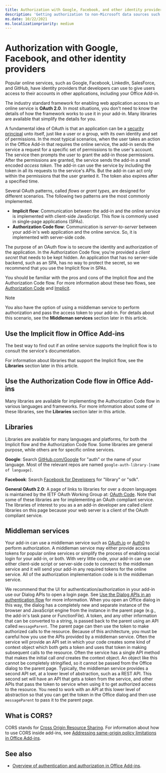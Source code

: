 ```yaml
---
title: Authorization with Google, Facebook, and other identity providers
description: 'Getting authorization to non-Microsoft data sources such as Google, Facebook, LinkedIn, SalesForce, and GitHub using OAuth 2.0, the Authorization Code and Implicit flows.'
ms.date: 10/22/2021
ms.localizationpriority: medium
---
```


# Authorization with Google, Facebook, and other identity providers

Popular online services, such as Google, Facebook, LinkedIn, SalesForce, and GitHub, have identity providers that developers can use to give users access to their accounts in other applications, including your Office Add-in.

The industry standard framework for enabling web application access to an online service is **OAuth 2.0**. In most situations, you don't need to know the details of how the framework works to use it in your add-in. Many libraries are available that simplify the details for you.

A fundamental idea of OAuth is that an application can be a [security principal](/windows/security/identity-protection/access-control/security-principals) unto itself, just like a user or a group, with its own identity and set of permissions. In the most typical scenarios, when the user takes an action in the Office Add-in that requires the online service, the add-in sends the service a request for a specific set of permissions to the user's account. The service then prompts the user to grant the add-in those permissions. After the permissions are granted, the service sends the add-in a small encoded *access token*. The add-in can use the service by including the token in all its requests to the service's APIs. But the add-in can act only within the permissions that the user granted it. The token also expires after a specified time.

Several OAuth patterns, called *flows* or *grant types*, are designed for different scenarios. The following two patterns are the most commonly implemented.

- **Implicit flow**: Communication between the add-in and the online service is implemented with client-side JavaScript. This flow is commonly used in single-page applications (SPAs).
- **Authorization Code flow**: Communication is *server-to-server* between your add-in's web application and the online service. So, it is implemented with server-side code.

The purpose of an OAuth flow is to secure the identity and authorization of the application. In the Authorization Code flow, you're provided a *client secret* that needs to be kept hidden. An application that has no server-side backend, such as an SPA, has no way to protect the secret, so we recommend that you use the Implicit flow in SPAs.

You should be familiar with the pros and cons of the Implicit flow and the Authorization Code flow. For more information about these two flows, see [Authorization Code](https://tools.ietf.org/html/rfc6749#section-1.3.1) and [Implicit](https://tools.ietf.org/html/rfc6749#section-1.3.2).

> [!NOTE]
> You also have the option of using a middleman service to perform authorization and pass the access token to your add-in. For details about this scenario, see the **Middleman services** section later in this article.

## Use the Implicit flow in Office Add-ins

The best way to find out if an online service supports the Implicit flow is to consult the service's documentation.

For information about libraries that support the Implicit flow, see the **Libraries** section later in this article.

## Use the Authorization Code flow in Office Add-ins

Many libraries are available for implementing the Authorization Code flow in various languages and frameworks. For more information about some of these libraries, see the **Libraries** section later in this article.

## Libraries

Libraries are available for many languages and platforms, for both the Implicit flow and the Authorization Code flow. Some libraries are general purpose, while others are for specific online services.

**Google**: Search [GitHub.com/Google](https://github.com/google) for "auth" or the name of your language. Most of the relevant repos are named `google-auth-library-[name of language]`.

**Facebook**: Search [Facebook for Developers](https://developers.facebook.com) for "library" or "sdk".

**General OAuth 2.0**: A page of links to libraries for over a dozen languages is maintained by the IETF OAuth Working Group at: [OAuth Code](https://oauth.net/code/). Note that some of these libraries are for implementing an OAuth compliant service. The libraries of interest to you as a an add-in developer are called *client* libraries on this page because your web server is a client of the OAuth compliant service.

## Middleman services

Your add-in can use a middleman service such as [OAuth.io](https://oauth.io) or [Auth0](https://auth0.com) to perform authorization. A middleman service may either provide access tokens for popular online services or simplify the process of enabling social login for your add-in, or both. With very little code, your add-in can use either client-side script or server-side code to connect to the middleman service and it will send your add-in any required tokens for the online service. All of the authorization implementation code is in the middleman service.

We recommend that the UI for authentication/authorization in your add-in use our Dialog APIs to open a login page. See [Use the Dialog APIs in an authentication flow](dialog-api-in-office-add-ins.md#use-the-dialog-apis-in-an-authentication-flow) for more information. When you open an Office dialog in this way, the dialog has a completely new and separate instance of the browser and JavaScript engine from the instance in the parent page (e.g., the add-in's task pane or FunctionFile). A token, and any other information that can be converted to a string, is passed back to the parent using an API called `messageParent`. The parent page can then use the token to make authorized calls to the resource. Because of this architecture, you must be careful how you use the APIs provided by a middleman service. Often the service will provide an API set in which your code creates some kind of context object which both gets a token and uses that token in making subsequent calls to the resource. Often the service has a single API method that makes the initial call *and* creates the context object. An object like this cannot be completely stringified, so it cannot be passed from the Office dialog to the parent page. Typically, the middleman service provides a second API set, at a lower level of abstraction, such as a REST API. This second set will have an API that gets a token from the service, and other APIs that pass the token to service when using it to get authorized access to the resource. You need to work with an API at this lower level of abstraction so that you can get the token in the Office dialog and then use `messageParent` to pass it to the parent page.

## What is CORS?

CORS stands for [Cross Origin Resource Sharing](https://developer.mozilla.org/docs/Web/HTTP/Access_control_CORS). For information about how to use CORS inside add-ins, see [Addressing same-origin policy limitations in Office Add-ins](addressing-same-origin-policy-limitations.md).

## See also

- [Overview of authentication and authorization in Office Add-ins](overview-authn-authz.md).